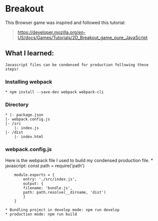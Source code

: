 # Breakout

This Browser game was inspired and followed this tutorial:
>https://developer.mozilla.org/en-US/docs/Games/Tutorials/2D_Breakout_game_pure_JavaScript

## What I learned:
    Javascript files can be condensed for production following these steps!
### Installing webpack
    * npm install --save-dev webpack webpack-cli
### Directory
    * |- package.json
    |- webpack.config.js
    |- /src
        |- index.js
    |- /dist
        |- index.html
### webpack.config.js
Here is the webpack file I used to build my condensed production file.
    * 
        javascript:
        const path = require('path')

        module.exports = {
            entry: './src/index.js',
            output: {
            filename: 'bundle.js',
            path: path.resolve(__dirname, 'dist')
            }
        }
    
    * Bundling project in develop mode: npm run develop
    * production mode: npm run build